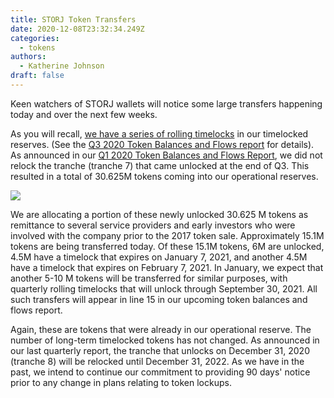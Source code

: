 ```yaml
---
title: STORJ Token Transfers
date: 2020-12-08T23:32:34.249Z
categories:
  - tokens
authors:
  - Katherine Johnson
draft: false
---
```

Keen watchers of STORJ wallets will notice some large transfers happening today and over the next few weeks.

As you will recall, [we have a series of rolling timelocks](https://storj.io/blog/2018/12/using-timelocked-tokens-to-support-long-term-sustainability/) in our timelocked reserves. (See the [Q3 2020 Token Balances and Flows report](https://storj.io/blog/categories/token-report) for details). As announced in our [Q1 2020 Token Balances and Flows Report](https://storj.io/blog/2020/04/storj-token-balances-and-flows-report-q1-2020/), we did not relock the tranche (tranche 7) that came unlocked at the end of Q3. This resulted in a total of 30.625M tokens coming into our operational reserves. 

![](/blog/img/storjtokentransfers.jpg)

We are allocating a portion of these newly unlocked 30.625 M tokens as remittance to several service providers and early investors who were involved with the company prior to the 2017 token sale. Approximately 15.1M tokens are being transferred today. Of these 15.1M tokens, 6M are unlocked, 4.5M have a timelock that expires on January 7, 2021, and another 4.5M have a timelock that expires on February 7, 2021. In January, we expect that another 5-10 M tokens will be transferred for similar purposes, with quarterly rolling timelocks that will unlock through September 30, 2021. All such transfers will appear in line 15 in our upcoming token balances and flows report.

Again, these are tokens that were already in our operational reserve. The number of long-term timelocked tokens has not changed. As announced in our last quarterly report, the tranche that unlocks on December 31, 2020 (tranche 8) will be relocked until December 31, 2022. As we have in the past, we intend to continue our commitment to providing 90 days' notice prior to any change in plans relating to token lockups.